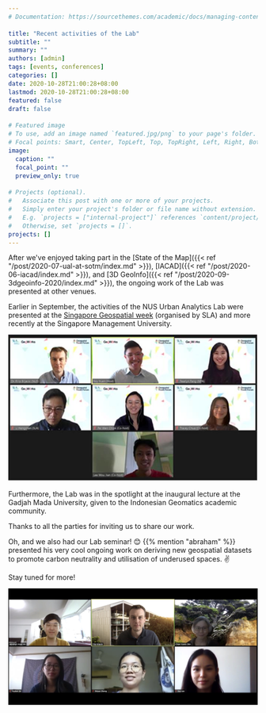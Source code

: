 ```yaml
---
# Documentation: https://sourcethemes.com/academic/docs/managing-content/

title: "Recent activities of the Lab"
subtitle: ""
summary: ""
authors: [admin]
tags: [events, conferences]
categories: []
date: 2020-10-28T21:00:28+08:00
lastmod: 2020-10-28T21:00:28+08:00
featured: false
draft: false

# Featured image
# To use, add an image named `featured.jpg/png` to your page's folder.
# Focal points: Smart, Center, TopLeft, Top, TopRight, Left, Right, BottomLeft, Bottom, BottomRight.
image:
  caption: ""
  focal_point: ""
  preview_only: true

# Projects (optional).
#   Associate this post with one or more of your projects.
#   Simply enter your project's folder or file name without extension.
#   E.g. `projects = ["internal-project"]` references `content/project/deep-learning/index.md`.
#   Otherwise, set `projects = []`.
projects: []
---
```


After we've enjoyed taking part in the
[State of the Map]({{< ref "/post/2020-07-ual-at-sotm/index.md" >}}), 
[IACAD]({{< ref "/post/2020-06-iacad/index.md" >}}), and
[3D GeoInfo]({{< ref "/post/2020-09-3dgeoinfo-2020/index.md" >}}),
the ongoing work of the Lab was presented at other venues.

Earlier in September, the activities of the NUS Urban Analytics Lab were presented at the [Singapore Geospatial week](https://www.geoworks.sg/programmes-n-initiatives/singapore-geospatial-week) (organised by SLA) and more recently at the Singapore Management University. 

![](featured.jpeg)

Furthermore, the Lab was in the spotlight at the inaugural lecture at the Gadjah Mada University, given to the Indonesian Geomatics academic community.

Thanks to all the parties for inviting us to share our work.

Oh, and we also had our Lab seminar! :blush:
{{% mention "abraham" %}} presented his very cool ongoing work on deriving new geospatial datasets to promote carbon neutrality and utilisation of underused spaces. :v:

Stay tuned for more!

![](lab-meeting.jpg)





